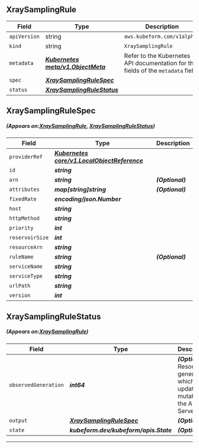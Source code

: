 ## XraySamplingRule
| Field | Type | Description |
| ------ | ----- | ----------- |
| `apiVersion` | string | `aws.kubeform.com/v1alpha1` |
|    `kind` | string | `XraySamplingRule` |
| `metadata` | ***[Kubernetes meta/v1.ObjectMeta](https://kubernetes.io/docs/reference/generated/kubernetes-api/v1.13/#objectmeta-v1-meta)***|Refer to the Kubernetes API documentation for the fields of the `metadata` field.|
| `spec` | ***[XraySamplingRuleSpec](#XraySamplingRuleSpec)***||
| `status` | ***[XraySamplingRuleStatus](#XraySamplingRuleStatus)***||
## XraySamplingRuleSpec
##### (Appears on:[XraySamplingRule](#XraySamplingRule), [XraySamplingRuleStatus](#XraySamplingRuleStatus))
| Field | Type | Description |
| ------ | ----- | ----------- |
| `providerRef` | ***[Kubernetes core/v1.LocalObjectReference](https://kubernetes.io/docs/reference/generated/kubernetes-api/v1.13/#localobjectreference-v1-core)***||
| `id` | ***string***||
| `arn` | ***string***| ***(Optional)*** |
| `attributes` | ***map[string]string***| ***(Optional)*** |
| `fixedRate` | ***encoding/json.Number***||
| `host` | ***string***||
| `httpMethod` | ***string***||
| `priority` | ***int***||
| `reservoirSize` | ***int***||
| `resourceArn` | ***string***||
| `ruleName` | ***string***| ***(Optional)*** |
| `serviceName` | ***string***||
| `serviceType` | ***string***||
| `urlPath` | ***string***||
| `version` | ***int***||
## XraySamplingRuleStatus
##### (Appears on:[XraySamplingRule](#XraySamplingRule))
| Field | Type | Description |
| ------ | ----- | ----------- |
| `observedGeneration` | ***int64***| ***(Optional)*** Resource generation, which is updated on mutation by the API Server.|
| `output` | ***[XraySamplingRuleSpec](#XraySamplingRuleSpec)***| ***(Optional)*** |
| `state` | ***kubeform.dev/kubeform/apis.State***| ***(Optional)*** |
---

